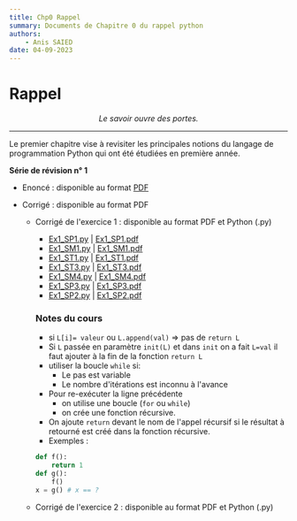 ```yaml
---
title: Chp0 Rappel
summary: Documents de Chapitre 0 du rappel python
authors:
    - Anis SAIED
date: 04-09-2023
---
```


# Rappel

<center><i>Le savoir ouvre des portes.</i></center>

------

Le premier chapitre vise à revisiter les principales notions du langage de programmation Python qui ont été étudiées en première année.

**Série de révision n° 1**

* Enoncé : disponible au format [PDF](src/2/chp0/serie1/2eme_info_chp0_serie1_ennonce.pdf)

* Corrigé : disponible au format PDF
  + Corrigé de l'exercice 1 : disponible au format PDF et Python (.py)
    + [Ex1_SP1.py](src/2/chp0/serie1/ex1_sp1.py) | [Ex1_SP1.pdf](../src/2/chp0/serie1/ex1_sp1.pdf)
    + [Ex1_SM1.py](src/2/chp0/serie1/ex1_sm1.py) | [Ex1_SM1.pdf](../src/2/chp0/serie1/ex1_sm1.pdf)
    + [Ex1_ST1.py](src/2/chp0/serie1/ex1_st1.py) | [Ex1_ST1.pdf](../src/2/chp0/serie1/ex1_st1.pdf)
    + [Ex1_ST3.py](src/2/chp0/serie1/ex1_st3.py) | [Ex1_ST3.pdf](../src/2/chp0/serie1/ex1_st3.pdf)
    + [Ex1_SM4.py](src/2/chp0/serie1/ex1_sm4.py) | [Ex1_SM4.pdf](../src/2/chp0/serie1/ex1_sm4.pdf)
    + [Ex1_SP3.py](src/2/chp0/serie1/ex1_sp3.py) | [Ex1_SP3.pdf](../src/2/chp0/serie1/ex1_sp3.pdf)
    + [Ex1_SP2.py](src/2/chp0/serie1/ex1_sp2.py) | [Ex1_SP2.pdf](../src/2/chp0/serie1/ex1_sp2.pdf)
    ### Notes du cours
    - si `L[i]= valeur` ou `L.append(val)` => pas de `return L`
    - Si `L` passée en paramètre `init(L)` et dans `init` on a fait `L=val` il faut ajouter à la fin de la fonction `return L`
    - utiliser la boucle `while` si:
      - Le pas est variable
      - Le nombre d'itérations est inconnu à l'avance
    - Pour re-exécuter la ligne précédente 
      - on utilise une boucle (`for` ou `while`) 
      - on crée une fonction récursive.
    - On ajoute `return` devant le nom de l'appel récursif si le résultat à retourné est créé  dans la fonction récursive. 
    - Exemples : 
    
    ```python
    def f():
        return 1
    def g():
        f()
    x = g() # x == ?
    ```
    
    
    
  + Corrigé de l'exercice 2 : disponible au format PDF et Python (.py)

